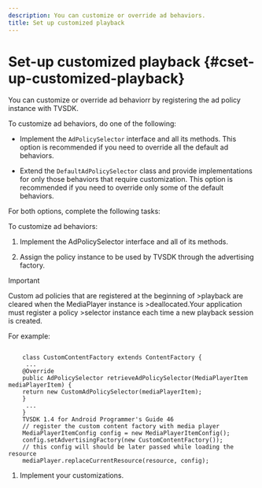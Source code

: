 ```yaml
---
description: You can customize or override ad behaviors.
title: Set up customized playback
---
```


# Set-up customized playback {#cset-up-customized-playback}

You can customize or override ad behaviorr by registering the ad policy instance with TVSDK.

To customize ad behaviors, do one of the following:

* Implement the `AdPolicySelector` interface and all its methods.
This option is recommended if you need to override all the default ad behaviors.

* Extend the `DefaultAdPolicySelector` class and provide implementations for only those behaviors that require
customization.
This option is recommended if you need to override only some of the default behaviors.

For both options, complete the following tasks:

To customize ad behaviors:

1. Implement the AdPolicySelector interface and all of its methods.

1. Assign the policy instance to be used by TVSDK through the advertising factory.

>[!IMPORTANT]
>
>Custom ad policies that are registered at the beginning of >playback are cleared when the MediaPlayer instance is >deallocated.Your application must register a policy >selector instance each time a new playback session is created.

For example:

```

    class CustomContentFactory extends ContentFactory {
     ...
    @Override
    public AdPolicySelector retrieveAdPolicySelector(MediaPlayerItem mediaPlayerItem) {
    return new CustomAdPolicySelector(mediaPlayerItem);
    }
     ...
    }
    TVSDK 1.4 for Android Programmer's Guide 46
    // register the custom content factory with media player
    MediaPlayerItemConfig config = new MediaPlayerItemConfig();
    config.setAdvertisingFactory(new CustomContentFactory());
    // this config will should be later passed while loading the resource
    mediaPlayer.replaceCurrentResource(resource, config);
```

1. Implement your customizations.